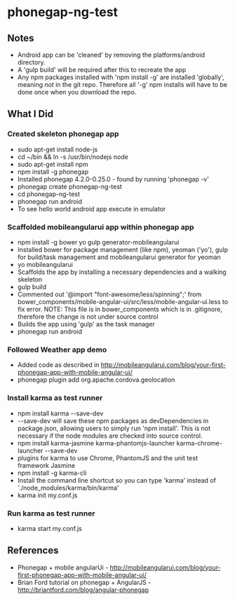 # phonegap-ng-test

## Notes

- Android app can be 'cleaned' by removing the platforms/android directory.
 - A 'gulp build' will be required after this to recreate the app
- Any npm packages installed with 'npm install -g' are installed 'globally', meaning _not_ in the git repo. Therefore all '-g' npm installs will have to be done once when you download the repo.

## What I Did

### Created skeleton phonegap app

- sudo apt-get install node-js
- cd ~/bin && ln -s /usr/bin/nodejs node
- sudo apt-get install npm
- npm install -g phonegap
 - Installed phonegap 4.2.0-0.25.0 - found by running 'phonegap -v'
- phonegap create phonegap-ng-test
- cd phonegap-ng-test
- phonegap run android
 - To see hello world android app execute in emulator

### Scaffolded mobileangularui app within phonegap app

- npm install -g bower yo gulp generator-mobileangularui
 - Installed bower for package management (like npm), yeoman ('yo'), gulp for build/task management and mobileangularui generator for yeoman
- yo mobileangularui
 - Scaffolds the app by installing a necessary dependencies and a walking skeleton
- gulp build
 - Commented out '@import "font-awesome/less/spinning";' from bower_components/mobile-angular-ui/src/less/mobile-angular-ui.less to fix error. NOTE: This file is in bower_components which is in .gitignore, therefore the change is not under source control
 - Builds the app using 'gulp' as the task manager
- phonegap run android

### Followed Weather app demo

- Added code as described in http://mobileangularui.com/blog/your-first-phonegap-app-with-mobile-angular-ui/
- phonegap plugin add org.apache.cordova.geolocation

### Install karma as test runner

- npm install karma --save-dev
 - --save-dev will save these npm packages as devDependencies in package.json, allowing users to simply run 'npm install'. This is not necessary if the node modules are checked into source control.
- npm install karma-jasmine karma-phantomjs-launcher karma-chrome-launcher --save-dev
 - plugins for karma to use Chrome, PhantomJS and the unit test framework Jasmine
- npm install -g karma-cli
 - Install the command line shortcut so you can type 'karma' instead of './node_modules/karma/bin/karma'
- karma init my.conf.js

### Run karma as test runner

- karma start my.conf.js

## References

- Phonegap + mobile angularUi - http://mobileangularui.com/blog/your-first-phonegap-app-with-mobile-angular-ui/
- Brian Ford tutorial on phonegap + AngularJS - http://briantford.com/blog/angular-phonegap

